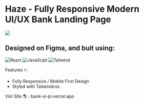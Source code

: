 <h1>Haze - Fully Responsive Modern UI/UX Bank Landing Page</h1>

<a href="https://master--isnt-zeviks-awesome.netlify.app/">
<img src="https://user-images.githubusercontent.com/68613251/191855761-289f3aea-0260-4137-9c2c-fe8a879a9485.png" /img>
</a>

<h2>Designed on Figma, and buit using:</h2>
<p>
  <img alt="React" src="https://img.shields.io/badge/React-20232A?style=for-the-badge&logo=react&logoColor=61DAFB" />
  <img alt="JavaScipt" src="https://img.shields.io/badge/JavaScript-323330?style=for-the-badge&logo=javascript&logoColor=F7DF1E" />
  <img alt="Tailwind" src="https://img.shields.io/badge/Tailwind_CSS-38B2AC?style=for-the-badge&logo=tailwind-css&logoColor=white" />
</p>

Features ⚡: 
- Fully Responsive / Mobile First Design 
- Styled with Tailwindcss 

Vist Site 🌎 : bank-ui-pi.vercel.app
